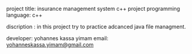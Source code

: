 project title: insurance management system c++ project 
programming language: c++

discription : in this project try to practice adcanced java file managment.    

developer: yohannes kassa yimam
email: yohanneskassa.yimam@gmail.com